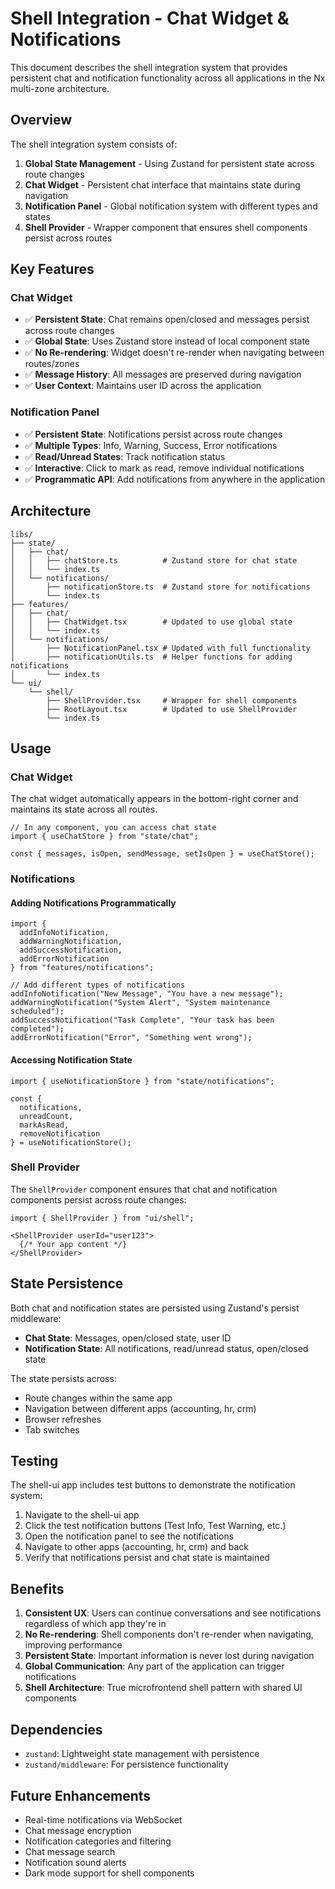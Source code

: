 # Shell Integration - Chat Widget & Notifications

This document describes the shell integration system that provides persistent chat and notification functionality across all applications in the Nx multi-zone architecture.

## Overview

The shell integration system consists of:

1. **Global State Management** - Using Zustand for persistent state across route changes
2. **Chat Widget** - Persistent chat interface that maintains state during navigation
3. **Notification Panel** - Global notification system with different types and states
4. **Shell Provider** - Wrapper component that ensures shell components persist across routes

## Key Features

### Chat Widget
- ✅ **Persistent State**: Chat remains open/closed and messages persist across route changes
- ✅ **Global State**: Uses Zustand store instead of local component state
- ✅ **No Re-rendering**: Widget doesn't re-render when navigating between routes/zones
- ✅ **Message History**: All messages are preserved during navigation
- ✅ **User Context**: Maintains user ID across the application

### Notification Panel
- ✅ **Persistent State**: Notifications persist across route changes
- ✅ **Multiple Types**: Info, Warning, Success, Error notifications
- ✅ **Read/Unread States**: Track notification status
- ✅ **Interactive**: Click to mark as read, remove individual notifications
- ✅ **Programmatic API**: Add notifications from anywhere in the application

## Architecture

```
libs/
├── state/
│   ├── chat/
│   │   ├── chatStore.ts          # Zustand store for chat state
│   │   └── index.ts
│   └── notifications/
│       ├── notificationStore.ts  # Zustand store for notifications
│       └── index.ts
├── features/
│   ├── chat/
│   │   ├── ChatWidget.tsx        # Updated to use global state
│   │   └── index.ts
│   └── notifications/
│       ├── NotificationPanel.tsx # Updated with full functionality
│       ├── notificationUtils.ts  # Helper functions for adding notifications
│       └── index.ts
└── ui/
    └── shell/
        ├── ShellProvider.tsx     # Wrapper for shell components
        ├── RootLayout.tsx        # Updated to use ShellProvider
        └── index.ts
```

## Usage

### Chat Widget

The chat widget automatically appears in the bottom-right corner and maintains its state across all routes.

```tsx
// In any component, you can access chat state
import { useChatStore } from "state/chat";

const { messages, isOpen, sendMessage, setIsOpen } = useChatStore();
```

### Notifications

#### Adding Notifications Programmatically

```tsx
import { 
  addInfoNotification, 
  addWarningNotification, 
  addSuccessNotification, 
  addErrorNotification 
} from "features/notifications";

// Add different types of notifications
addInfoNotification("New Message", "You have a new message");
addWarningNotification("System Alert", "System maintenance scheduled");
addSuccessNotification("Task Complete", "Your task has been completed");
addErrorNotification("Error", "Something went wrong");
```

#### Accessing Notification State

```tsx
import { useNotificationStore } from "state/notifications";

const { 
  notifications, 
  unreadCount, 
  markAsRead, 
  removeNotification 
} = useNotificationStore();
```

### Shell Provider

The `ShellProvider` component ensures that chat and notification components persist across route changes:

```tsx
import { ShellProvider } from "ui/shell";

<ShellProvider userId="user123">
  {/* Your app content */}
</ShellProvider>
```

## State Persistence

Both chat and notification states are persisted using Zustand's persist middleware:

- **Chat State**: Messages, open/closed state, user ID
- **Notification State**: All notifications, read/unread status, open/closed state

The state persists across:
- Route changes within the same app
- Navigation between different apps (accounting, hr, crm)
- Browser refreshes
- Tab switches

## Testing

The shell-ui app includes test buttons to demonstrate the notification system:

1. Navigate to the shell-ui app
2. Click the test notification buttons (Test Info, Test Warning, etc.)
3. Open the notification panel to see the notifications
4. Navigate to other apps (accounting, hr, crm) and back
5. Verify that notifications persist and chat state is maintained

## Benefits

1. **Consistent UX**: Users can continue conversations and see notifications regardless of which app they're in
2. **No Re-rendering**: Shell components don't re-render when navigating, improving performance
3. **Persistent State**: Important information is never lost during navigation
4. **Global Communication**: Any part of the application can trigger notifications
5. **Shell Architecture**: True microfrontend shell pattern with shared UI components

## Dependencies

- `zustand`: Lightweight state management with persistence
- `zustand/middleware`: For persistence functionality

## Future Enhancements

- Real-time notifications via WebSocket
- Chat message encryption
- Notification categories and filtering
- Chat message search
- Notification sound alerts
- Dark mode support for shell components
